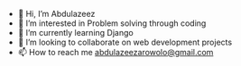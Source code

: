- 👋 Hi, I’m Abdulazeez
- 👀 I’m interested in Problem solving through coding
- 🌱 I’m currently learning Django
- 💞️ I’m looking to collaborate on web development projects
- 📫 How to reach me abdulazeezarowolo@gmail.com

<!---
LC-is-LC/LC-is-LC is a ✨ special ✨ repository because its `README.md` (this file) appears on your GitHub profile.
You can click the Preview link to take a look at your changes.
--->
